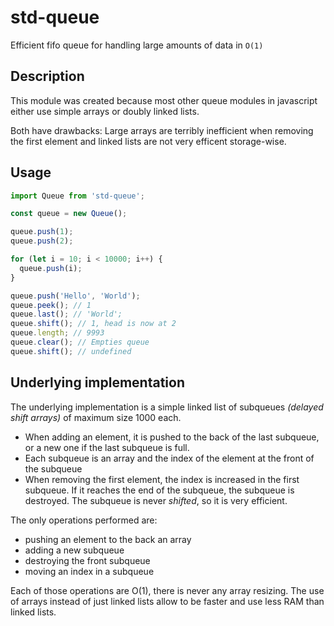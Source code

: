 # std-queue
Efficient fifo queue for handling large amounts of data in `O(1)`

## Description 

This module was created because most other queue modules in javascript either use simple arrays or
doubly linked lists.

Both have drawbacks: Large arrays are terribly inefficient when removing the first element and 
linked lists are not very efficent storage-wise.

## Usage

```js
import Queue from 'std-queue';

const queue = new Queue();

queue.push(1);
queue.push(2);

for (let i = 10; i < 10000; i++) {
  queue.push(i);
}

queue.push('Hello', 'World');
queue.peek(); // 1
queue.last(); // 'World';
queue.shift(); // 1, head is now at 2
queue.length; // 9993
queue.clear(); // Empties queue
queue.shift(); // undefined
```

## Underlying implementation

The underlying implementation is a simple linked list of subqueues *(delayed shift arrays)* of maximum size 1000 each. 

- When adding an element, it is pushed to the back of the last subqueue, or a new one if the last subqueue is full.
- Each subqueue is an array and the index of the element at the front of the subqueue
- When removing the first element, the index is increased in the first subqueue. If it reaches the end of the subqueue,
the subqueue is destroyed. The subqueue is never *shifted*, so it is very efficient.

The only operations performed are:

- pushing an element to the back an array
- adding a new subqueue
- destroying the front subqueue
- moving an index in a subqueue

Each of those operations are O(1), there is never any array resizing. The use of arrays instead of just linked lists
allow to be faster and use less RAM than linked lists.

